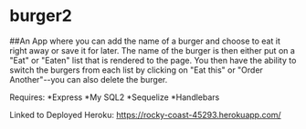 # burger2
##An App where you can add the name of a burger and choose to eat it right away or save it for later. The name of the burger is then either put on a "Eat" or "Eaten" list that is rendered to the page. You then have the ability to switch the burgers from each list by clicking on "Eat this" or "Order Another"--you can also delete the burger.

Requires: *Express
          *My SQL2
          *Sequelize
          *Handlebars

Linked to Deployed Heroku: https://rocky-coast-45293.herokuapp.com/
